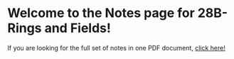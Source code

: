 # Welcome to the Notes page for 28B-Rings and Fields! 

If you are looking for the full set of notes in one PDF document, [click here!](https://hushus46.github.io/28B-Notes/Main.pdf)
